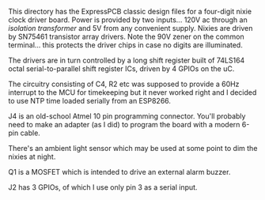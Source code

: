This directory has the ExpressPCB classic design files for a
four-digit nixie clock driver board.  Power is provided by two
inputs... 120V ac through an *isolation transformer* and 5V from any
convenient supply.  Nixies are driven by SN75461 transistor array
drivers.  Note the 90V zener on the common terminal... this protects
the driver chips in case no digits are illuminated.

The drivers are in turn controlled by a long shift register built of
74LS164 octal serial-to-parallel shift register ICs, driven by 4 GPIOs
on the uC.  

The circuitry consisting of C4, R2 etc was supposed to provide a 60Hz
interrupt to the MCU for timekeeping but it never worked right and I
decided to use NTP time loaded serially from an ESP8266.

J4 is an old-school Atmel 10 pin programming connector.  You'll
probably need to make an adapter (as I did) to program the board with
a modern 6-pin cable.

There's an ambient light sensor which may be used at some point to dim
the nixies at night.

Q1 is a MOSFET which is intended to drive an external alarm buzzer.

J2 has 3 GPIOs, of which I use only pin 3 as a serial input.
